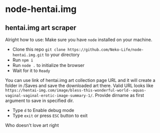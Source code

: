 # node-hentai.img

## hentai.img art scraper

Alright how to use:
Make sure you have `node` installed on your machine. 

* Clone this repo `git clone https://github.com/Neko-Life/node-hentai.img.git` to your directory
* Run `npm i`
* Run `node .` to initialize the browser
* Wait for it to `Ready`

You can use link of hentai.img art collection page URL and it will create a folder in /Saves and save the downloaded art there.
Valid URL looks like `https://hentai-img.com/image/bless-this-wonderful-world--aquas-vaginal-vaginal-erotic-image-summary-1/`.
Provide dirname as first argument to save in specified dir. 

* Type `d` to Enable debug mode
* Type `exit` or press `ESC` button to exit

Who doesn't love art right
